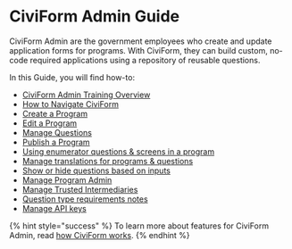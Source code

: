 # CiviForm Admin Guide

CiviForm Admin are the government employees who create and update application forms for programs. With CiviForm, they can build custom, no-code required applications using a repository of reusable questions.

In this Guide, you will find how-to:

* [CiviForm Admin Training Overview](civiform-admin-training-overview.md)
* [How to Navigate CiviForm](how-to-navigate-civiform.md)
* [Create a Program](create-a-program.md)
* [Edit a Program](edit-a-program.md)
* [Manage Questions](manage-questions.md)
* [Publish a Program](publish-a-program.md)
* [Using enumerator questions & screens in a program](using-enumerator-questions-and-screens-in-a-program.md)
* [Manage translations for programs & questions](manage-translations-for-programs-and-questions.md)
* [Show or hide questions based on inputs](show-or-hide-questions-based-on-inputs.md)
* [Manage Program Admin](manage-program-admin.md)
* [Manage Trusted Intermediaries](manage-trusted-intermediaries.md)
* [Question type requirements notes](question-type-requirements-notes.md)
* [Manage API keys](manage-api-keys.md)

{% hint style="success" %}
To learn more about features for CiviForm Admin, read [how CiviForm works](../../overview/how-does-civiform-work.md#civiform-admin-experience).
{% endhint %}
